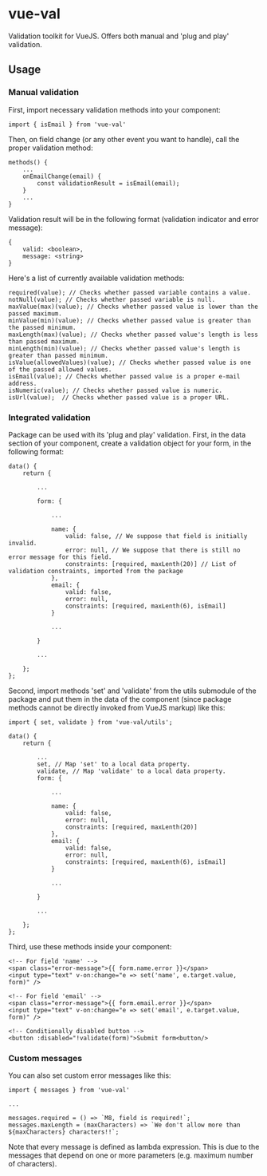 # vue-val

Validation toolkit for VueJS. Offers both manual and 'plug and play' validation. 

## Usage

### Manual validation
First, import necessary validation methods into your component:
```
import { isEmail } from 'vue-val'
```

Then, on field change (or any other event you want to handle), call the proper validation method:
```
methods() {
    ...
    onEmailChange(email) {
        const validationResult = isEmail(email);
    }
    ...
}
```

Validation result will be in the following format (validation indicator and error message):
```
{
    valid: <boolean>,
    message: <string>
}
```

Here's a list of currently available validation methods:
```
required(value); // Checks whether passed variable contains a value.
notNull(value); // Checks whether passed variable is null.
maxValue(max)(value); // Checks whether passed value is lower than the passed maximum.
minValue(min)(value); // Checks whether passed value is greater than the passed minimum.
maxLength(max)(value); // Checks whether passed value's length is less than passed maximum.
minLength(min)(value); // Checks whether passed value's length is greater than passed minimum.
isValue(allowedValues)(value); // Checks whether passed value is one of the passed allowed values.
isEmail(value); // Checks whether passed value is a proper e-mail address.
isNumeric(value); // Checks whether passed value is numeric.
isUrl(value);  // Checks whether passed value is a proper URL.
```

### Integrated validation
Package can be used with its 'plug and play' validation. First, in the data section of your component, create a validation object for your form, in the following format:
```
data() {
    return {
    
        ...

        form: {

            ...

            name: {
                valid: false, // We suppose that field is initially invalid.
                error: null, // We suppose that there is still no error message for this field.
                constraints: [required, maxLenth(20)] // List of validation constraints, imported from the package
            },
            email: {
                valid: false,
                error: null,
                constraints: [required, maxLenth(6), isEmail]
            }

            ...

        }

        ...
        
    };
};
```

Second, import methods 'set' and 'validate' from the utils submodule of the package and put them in the data of the component (since package methods cannot be directly invoked from VueJS markup) like this:
```
import { set, validate } from 'vue-val/utils';

data() {
    return {
    
        ...
        set, // Map 'set' to a local data property.
        validate, // Map 'validate' to a local data property.
        form: {

            ...

            name: {
                valid: false,
                error: null,
                constraints: [required, maxLenth(20)]
            },
            email: {
                valid: false,
                error: null,
                constraints: [required, maxLenth(6), isEmail]
            }

            ...

        }

        ...
        
    };
};
```

Third, use these methods inside your component:
```
<!-- For field 'name' -->
<span class="error-message">{{ form.name.error }}</span>
<input type="text" v-on:change="e => set('name', e.target.value, form)" />

<!-- For field 'email' -->
<span class="error-message">{{ form.email.error }}</span>
<input type="text" v-on:change="e => set('email', e.target.value, form)" />

<!-- Conditionally disabled button -->
<button :disabled="!validate(form)">Submit form<button/>
```

### Custom messages
You can also set custom error messages like this:

```
import { messages } from 'vue-val'

...

messages.required = () => `M8, field is required!`;
messages.maxLength = (maxCharacters) => `We don't allow more than ${maxCharacters} characters!!`;
```

Note that every message is defined as lambda expression. This is due to the messages that depend on one or more parameters (e.g. maximum number of characters).